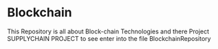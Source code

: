 # Blockchain
This Repository is all about Block-chain Technologies and there Project
SUPPLYCHAIN PROJECT to see enter into the file BlockchainRepository
